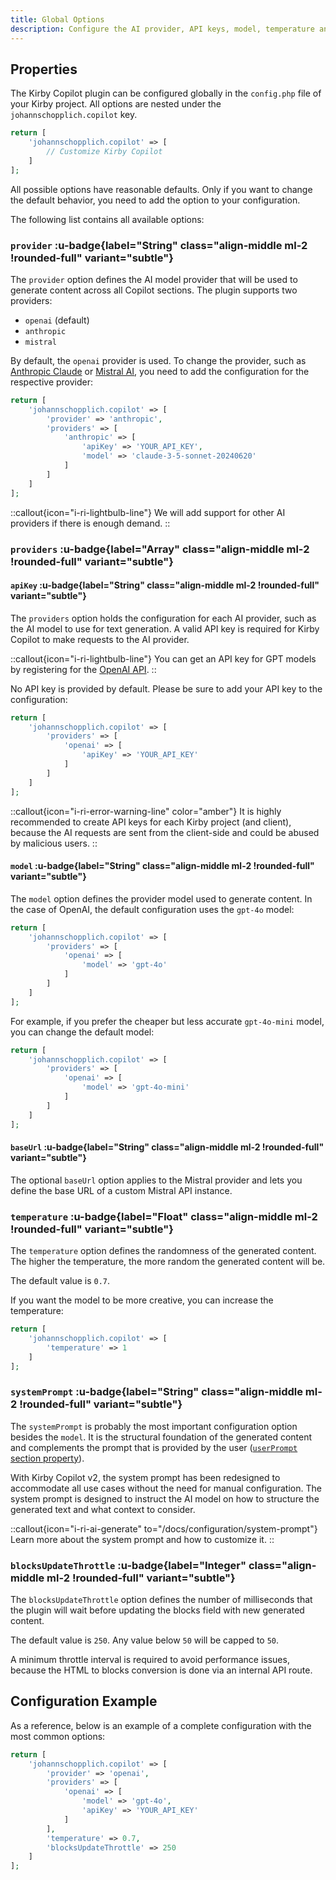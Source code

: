 ```yaml
---
title: Global Options
description: Configure the AI provider, API keys, model, temperature and more.
---
```


## Properties

The Kirby Copilot plugin can be configured globally in the `config.php` file of your Kirby project. All options are nested under the `johannschopplich.copilot` key.

```php [config.php]
return [
    'johannschopplich.copilot' => [
        // Customize Kirby Copilot
    ]
];
```

All possible options have reasonable defaults. Only if you want to change the default behavior, you need to add the option to your configuration.

The following list contains all available options:

### `provider` :u-badge{label="String" class="align-middle ml-2 !rounded-full" variant="subtle"}

The `provider` option defines the AI model provider that will be used to generate content across all Copilot sections. The plugin supports two providers:

- `openai` (default)
- `anthropic`
- `mistral`

By default, the `openai` provider is used. To change the provider, such as [Anthropic Claude](https://www.anthropic.com/claude) or [Mistral AI](https://mistral.ai), you need to add the configuration for the respective provider:

```php [config.php]
return [
    'johannschopplich.copilot' => [
        'provider' => 'anthropic',
        'providers' => [
            'anthropic' => [
                'apiKey' => 'YOUR_API_KEY',
                'model' => 'claude-3-5-sonnet-20240620'
            ]
        ]
    ]
];
```

::callout{icon="i-ri-lightbulb-line"}
We will add support for other AI providers if there is enough demand.
::

### `providers` :u-badge{label="Array" class="align-middle ml-2 !rounded-full" variant="subtle"}

#### `apiKey` :u-badge{label="String" class="align-middle ml-2 !rounded-full" variant="subtle"}

The `providers` option holds the configuration for each AI provider, such as the AI model to use for text generation. A valid API key is required for Kirby Copilot to make requests to the AI provider.

::callout{icon="i-ri-lightbulb-line"}
You can get an API key for GPT models by registering for the [OpenAI API](https://platform.openai.com).
::

No API key is provided by default. Please be sure to add your API key to the configuration:

```php [config.php]
return [
    'johannschopplich.copilot' => [
        'providers' => [
            'openai' => [
                'apiKey' => 'YOUR_API_KEY'
            ]
        ]
    ]
];
```

::callout{icon="i-ri-error-warning-line" color="amber"}
It is highly recommended to create API keys for each Kirby project (and client), because the AI requests are sent from the client-side and could be abused by malicious users.
::

#### `model` :u-badge{label="String" class="align-middle ml-2 !rounded-full" variant="subtle"}

The `model` option defines the provider model used to generate content. In the case of OpenAI, the default configuration uses the `gpt-4o` model:

```php [config.php]
return [
    'johannschopplich.copilot' => [
        'providers' => [
            'openai' => [
                'model' => 'gpt-4o'
            ]
        ]
    ]
];
```

For example, if you prefer the cheaper but less accurate `gpt-4o-mini` model, you can change the default model:

```php [config.php]
return [
    'johannschopplich.copilot' => [
        'providers' => [
            'openai' => [
                'model' => 'gpt-4o-mini'
            ]
        ]
    ]
];
```

#### `baseUrl` :u-badge{label="String" class="align-middle ml-2 !rounded-full" variant="subtle"}

The optional `baseUrl` option applies to the Mistral provider and lets you define the base URL of a custom Mistral API instance.

### `temperature` :u-badge{label="Float" class="align-middle ml-2 !rounded-full" variant="subtle"}

The `temperature` option defines the randomness of the generated content. The higher the temperature, the more random the generated content will be.

The default value is `0.7`.

If you want the model to be more creative, you can increase the temperature:

```php [config.php]
return [
    'johannschopplich.copilot' => [
        'temperature' => 1
    ]
];
```

### `systemPrompt` :u-badge{label="String" class="align-middle ml-2 !rounded-full" variant="subtle"}

The `systemPrompt` is probably the most important configuration option besides the `model`. It is the structural foundation of the generated content and complements the prompt that is provided by the user ([`userPrompt` section property](/docs/configuration/section)).

With Kirby Copilot v2, the system prompt has been redesigned to accommodate all use cases without the need for manual configuration. The system prompt is designed to instruct the AI model on how to structure the generated text and what context to consider.

::callout{icon="i-ri-ai-generate" to="/docs/configuration/system-prompt"}
Learn more about the system prompt and how to customize it.
::

### `blocksUpdateThrottle` :u-badge{label="Integer" class="align-middle ml-2 !rounded-full" variant="subtle"}

The `blocksUpdateThrottle` option defines the number of milliseconds that the plugin will wait before updating the blocks field with new generated content.

The default value is `250`. Any value below `50` will be capped to `50`.

A minimum throttle interval is required to avoid performance issues, because the HTML to blocks conversion is done via an internal API route.

## Configuration Example

As a reference, below is an example of a complete configuration with the most common options:

```php [config.php]
return [
    'johannschopplich.copilot' => [
        'provider' => 'openai',
        'providers' => [
            'openai' => [
                'model' => 'gpt-4o',
                'apiKey' => 'YOUR_API_KEY'
            ]
        ],
        'temperature' => 0.7,
        'blocksUpdateThrottle' => 250
    ]
];
```
